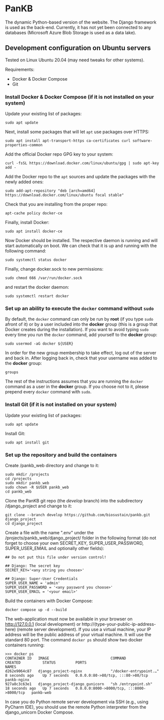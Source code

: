 # PanKB
The dynamic Python-based version of the website. The Django framework is used as the back-end. Currently, it has not yet been connected to any databases (Microsoft Azure Blob Storage is used as a data lake).

## Development configuration on Ubuntu servers
Tested on Linux Ubuntu 20.04 (may need tweaks for other systems).

Requirements: 
- Docker & Docker Compose
- Git

### Install Docker & Docker Compose (if it is not installed on your system)
Update your existing list of packages:
```
sudo apt update
```
Next, install some packages that will let `apt` use packages over HTTPS:
```
sudo apt install apt-transport-https ca-certificates curl software-properties-common
```
Add the official Docker repo GPG key to your system:
```
curl -fsSL https://download.docker.com/linux/ubuntu/gpg | sudo apt-key add -
```
Add the Docker repo to the `apt` sources and update the packages with the newly added ones:
```
sudo add-apt-repository "deb [arch=amd64] https://download.docker.com/linux/ubuntu focal stable"
```
Check that you are installing from the proper repo:
```
apt-cache policy docker-ce
```
Finally, install Docker:
```
sudo apt install docker-ce
```
Now Docker should be installed. The respective daemon is running and will start automatically on boot. We can check that it is up and running with the following command:
```
sudo systemctl status docker
```
Finally, change docker.sock to new permissions:
```
sudo chmod 666 /var/run/docker.sock
```
and restart the docker daemon:
```
sudo systemctl restart docker
```
### Set up an ability to execute the `docker` command without `sudo`
By default, the `docker` command can only be run by <b>root</b> (if you type `sudo` afront of it) or by a user included into the <b>docker</b> group (this is a group that Docker creates during the installation). If you want to avoid typing `sudo` every time you run the `docker` command, add yourself to the <b>docker</b> group:
```
sudo usermod -aG docker ${USER}
```
In order for the new group membership to take effect, log out of the server and back in. After logging back in, check that your username was added to the <b>docker</b> group:
```
groups
```
The rest of the instructions assumes that you are running the `docker` command as a user in the <b>docker</b> group. If you choose not to it, please prepend every `docker` command with `sudo`.

### Install Git (if it is not installed on your system)
Update your existing list of packages:
```
sudo apt update
```
Install Git:
```
sudo apt install git
```

### Set up the repository and build the containers
Create /pankb_web directory and change to it:
```
sudo mkdir /projects
cd /projects
sudo mkdir pankb_web
sudo chown -R $USER pankb_web
cd pankb_web 
```
Clone the PanKB git repo (the <i>develop</i> branch) into the subdirectory /django_project and change to it:
```
git clone --branch develop https://github.com/biosustain/pankb.git django_project
cd django_project
```
Create a file with the name ".env" under the /projects/pankb_web/django_project/ folder in the following format (do not forget to choose your own SECRET_KEY, SUPER_USER_PASSWORD, SUPER_USER_EMAIL and optionally other fields):
```
## Do not put this file under version control!

## Django: The secret key
SECRET_KEY='<any string you choose>'

## Django: Super-User Credentials
SUPER_USER_NAME = 'admin'
SUPER_USER_PASSWORD = '<any password you choose>'
SUPER_USER_EMAIL = '<your email>'
```
Build the containers with Docker Compose:
```
docker compose up -d --build
```
The web-application must now be available in your browser on http://127.0.0.1 (local development) or http://(type-your-public-ip-address-here) (remote server development). If you use a virtual machine, your IP address will be the public address of your virtual machine. It will use the standard 80 port. The command `docker ps` should show two docker containers running:
```
>>> docker ps
CONTAINER ID   IMAGE                            COMMAND                  CREATED          STATUS         PORTS                                       NAMES
d262e9064c87   django_project-nginx             "/docker-entrypoint.…"   8 seconds ago    Up 7 seconds   0.0.0.0:80->80/tcp, :::80->80/tcp           pankb-nginx
927a8c3c63e1   django_project-django_gunicorn   "sh /entrypoint.sh"      18 seconds ago   Up 7 seconds   0.0.0.0:8000->8000/tcp, :::8000->8000/tcp   pankb-web
```
In case you do Python remote server development via SSH (e.g., using PyCharm IDE), you should use the remote Python interpreter from the django_unicorn Docker Compose. 
